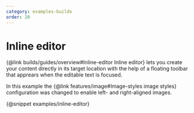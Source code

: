 ```yaml
---
category: examples-builds
order: 20
---
```


# Inline editor

{@link builds/guides/overview#Inline-editor Inline editor} lets you create your content directly in its target location with the help of a floating toolbar that apprears when the editable text is focused.

In this example the {@link features/image#Image-styles image styles} configuration was changed to enable left- and right-aligned images.

{@snippet examples/inline-editor}
